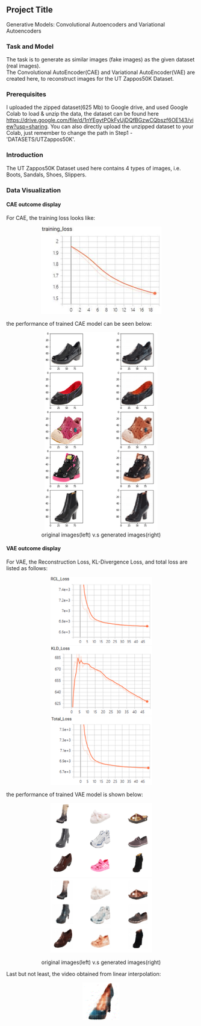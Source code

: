 ## Project Title

Generative Models: Convolutional Autoencoders and Variational Autoencoders

### Task and Model

The task is to generate as similar images (fake images) as the given dataset (real images).  
The Convolutional AutoEncoder(CAE) and Variational AutoEncoder(VAE) are created here, to reconstruct images for the UT Zappos50K Dataset.


### Prerequisites

I uploaded the zipped dataset(625 Mb) to Google drive, and used Google Colab to load & unzip the data, the dataset can be found here https://drive.google.com/file/d/1nYEgytPOkFyUjDQfBGzwCQbszf6OE143/view?usp=sharing. You can also directly upload the unzipped dataset to your Colab, just remember to change the path in Step1 -'DATASETS/UTZappos50K'.


### Introduction

The UT Zappos50K Dataset used here contains 4 types of images, i.e. Boots, Sandals, Shoes, Slippers.


### Data Visualization
#### CAE outcome display
For CAE, the training loss looks like:   
<div align=center><img src="https://github.com/MianWang123/Variational-Autoencoder/blob/master/pics/cae_loss.PNG" width='320'/></div>    

the performance of trained CAE model can be seen below:    
<div align=center><img src="https://github.com/MianWang123/Variational-Autoencoder/blob/master/pics/cae_pic2.PNG" width='300'/></div>    
<div align=center>original images(left) v.s generated images(right)</div>       

#### VAE outcome display
For VAE, the Reconstruction Loss, KL-Divergence Loss, and total loss are listed as follows:   
<div align=center><figure class="third">
<img src="https://github.com/MianWang123/Variational-Autoencoder/blob/master/pics/vae_bceloss.PNG" width='270'/><img src="https://github.com/MianWang123/Variational-Autoencoder/blob/master/pics/vae_kldloss.PNG" width='270'/><img src="https://github.com/MianWang123/Variational-Autoencoder/blob/master/pics/vae_totalloss.PNG" width='270'/>
</figure></div>  

the performance of trained VAE model is shown below:
<div align=center><figure class="half">
<img src="https://github.com/MianWang123/Variational-Autoencoder/blob/master/pics/vae_orig_img.PNG" width='270'/><img src="https://github.com/MianWang123/Variational-Autoencoder/blob/master/pics/vae_gen_img.PNG" width='270'/>
</figure></div> 
<div align=center>original images(left) v.s generated images(right)</div>  

Last but not least, the video obtained from linear interpolation:   
<div align=center><img src='https://github.com/MianWang123/Variational-Autoencoder/blob/master/pics/vae_video.gif'></div>



